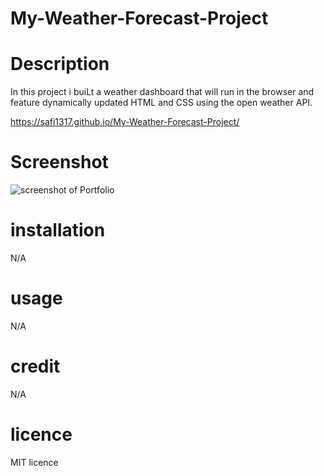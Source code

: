 # My-Weather-Forecast-Project

# Description

In this project i buiLt a weather dashboard that will run in the browser and feature dynamically updated HTML and CSS using the open weather API.

https://safi1317.github.io/My-Weather-Forecast-Project/

# Screenshot

![screenshot of Portfolio]()

# installation

N/A

# usage

N/A

# credit

N/A

# licence

MIT licence
